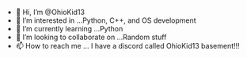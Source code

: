- 👋 Hi, I’m @OhioKid13
- 👀 I’m interested in ...Python, C++, and OS development
- 🌱 I’m currently learning ...Python 
- 💞️ I’m looking to collaborate on ...Random stuff
- 📫 How to reach me ... I have a discord called OhioKid13 basement!!!

<!---
OhioKid13/OhioKid13 is a ✨ special ✨ repository because its `README.md` (this file) appears on your GitHub profile.
You can click the Preview link to take a look at your changes.
--->
